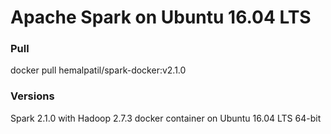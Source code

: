 # Apache Spark on Ubuntu 16.04 LTS

### Pull
docker pull hemalpatil/spark-docker:v2.1.0

### Versions
Spark 2.1.0 with Hadoop 2.7.3 docker container on Ubuntu 16.04 LTS 64-bit
